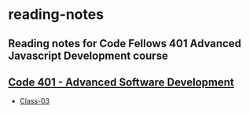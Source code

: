 # reading-notes
Reading notes for Code Fellows 401 Advanced Javascript Development course
--------------------------------------------------------------------------
## [Code 401 - Advanced Software Development](401d43)
  - [Class-03](./401d43/class-03/README.md)
